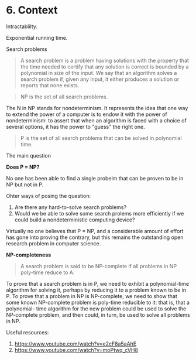# 6. Context

Intractablilty.

Exponential running time.

Search problems

> A search problem is a problem having solutions with the property that the time needed to certify that any solution is correct is bounded by a polynomial in size of the input. We say that an algorithm solves a search problem if, given any input, it either produces a solution or reports that none exists.

> NP is the set of all search problems.

The N in NP stands for nondeterminism. It represents the idea that one way to extend the power of a computer is to endow it with the power of nondeterminism: to assert that when an algorithm is faced with a choice of several options, it has the power to "guess" the right one.

> P is the set of all search problems that can be solved in polynomial time.

The main question

**Does P = NP?**

No one has been able to find a single probelm that can be proven to be in NP but not in P.

Ohter ways of posing the question:

1.  Are there any hard-to-solve search problems?
2.  Would we be able to solve some search prolems more efficiently if we could build a nondeterministic computing device?

Virtually no one believes that P = NP, and a considerable amount of effort has gone into proving the contrary, but this remains the outstanding open research problem in computer science.

**NP-completeness**

> A search problem is said to be NP-complete if all problems in NP poly-time reduce to A.

To prove that a search problem is in P, we need to exhibit a polynomial-time algorithm for solving it, perhaps by reducing it to a problem known to be in P. To prove that a problem in NP is NP-complete, we need to show that some known NP-complete problem is poly-time reducible to it: that is, that a polynomial- time algorithm for the new problem could be used to solve the NP-complete problem, and then could, in turn, be used to solve all problems in NP.

Useful resources:

1.  <https://www.youtube.com/watch?v=e2cF8a5aAhE>
2.  <https://www.youtube.com/watch?v=moPtwq_cVH8>
